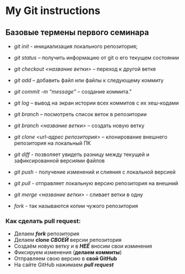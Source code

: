 # My Git instructions

## Базовые термены первого семинара

* *git init* - инициализация локального репозитория;

* *git status* – получить информацию от git о его текущем состоянии

* *git checkout <название ветки>* – переход к другой ветке

* *git add* – добавить файл или файлы к следующему коммиту

* *git commit -m “message”* – создание коммита."

* *git log* – вывод на экран истории всех коммитов с их хеш-кодами

* *git branch* – посмотреть список веток в репозитории

* *git branch <название ветки>* – создать новую ветку

* *git clone <url-адрес репозитория>* – клонирование внешнего репозитория на  локальный ПК

* *git diff* - позволяет увидеть разницу между текущей и зафиксированной версиями файлов

* *git push* - получение изменений и слияния с локальной версией 

* *git pull* - отправляет локальную версию репозитория на внешний 

* *git merge <название ветки>* - сливает ветки в одну

* *fork* - так называются копии чужого репозитория

### Как сделать pull request:
* Делаем ***fork*** репозитория
* Делаем **clone *СВОЕЙ*** версии репозитория 
* Создаём новую ветку и в ***НЕЁ*** вносим свои изминения 
* Фиксируем изменения (**делаем коммиты**)
* Отправляем свою версию в **свой GitHub**
* На сайте GitHub нажимаем ***pull request***